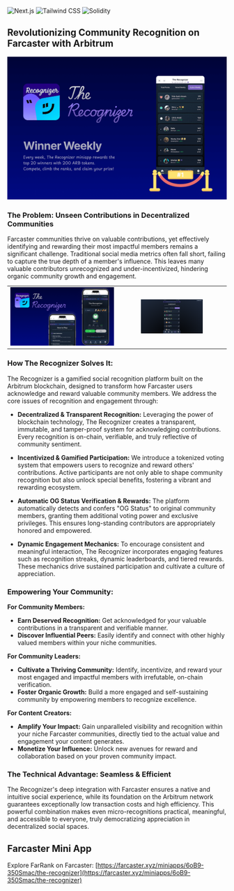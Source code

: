 ![Next.js](https://img.shields.io/badge/Next.js-black?style=for-the-badge&logo=next.js&logoColor=white) ![Tailwind CSS](https://img.shields.io/badge/Tailwind_CSS-38B2AC?style=for-the-badge&logo=tailwind-css&logoColor=white) ![Solidity](https://img.shields.io/badge/Solidity-363636?style=for-the-badge&logo=solidity&logoColor=white)

## Revolutionizing Community Recognition on Farcaster with Arbitrum

![FarRank Banner](Banner/Banner.png)

### The Problem: Unseen Contributions in Decentralized Communities

Farcaster communities thrive on valuable contributions, yet effectively identifying and rewarding their most impactful members remains a significant challenge. Traditional social media metrics often fall short, failing to capture the true depth of a member's influence. This leaves many valuable contributors unrecognized and under-incentivized, hindering organic community growth and engagement.

<table style="width:100%">
  <tr>
    <td style="width:50%; text-align:center;">
      <img src="Banner/image-1.png" alt="Screenshot 1" style="width:100%;">
    </td>
    <td style="width:50%; text-align:center;">
      <img src="Banner/image-2.png" alt="Screenshot 2" style="width:60%;">
    </td>
  </tr>
</table>

### How The Recognizer Solves It:

The Recognizer is a gamified social recognition platform built on the Arbitrum blockchain, designed to transform how Farcaster users acknowledge and reward valuable community members. We address the core issues of recognition and engagement through:

*   **Decentralized & Transparent Recognition:** Leveraging the power of blockchain technology, The Recognizer creates a transparent, immutable, and tamper-proof system for acknowledging contributions. Every recognition is on-chain, verifiable, and truly reflective of community sentiment.

*   **Incentivized & Gamified Participation:** We introduce a tokenized voting system that empowers users to recognize and reward others' contributions. Active participants are not only able to shape community recognition but also unlock special benefits, fostering a vibrant and rewarding ecosystem.

*   **Automatic OG Status Verification & Rewards:** The platform automatically detects and confers "OG Status" to original community members, granting them additional voting power and exclusive privileges. This ensures long-standing contributors are appropriately honored and empowered.

*   **Dynamic Engagement Mechanics:** To encourage consistent and meaningful interaction, The Recognizer incorporates engaging features such as recognition streaks, dynamic leaderboards, and tiered rewards. These mechanics drive sustained participation and cultivate a culture of appreciation.

### Empowering Your Community:

**For Community Members:**
*   **Earn Deserved Recognition:** Get acknowledged for your valuable contributions in a transparent and verifiable manner.
*   **Discover Influential Peers:** Easily identify and connect with other highly valued members within your niche communities.

**For Community Leaders:**
*   **Cultivate a Thriving Community:** Identify, incentivize, and reward your most engaged and impactful members with irrefutable, on-chain verification.
*   **Foster Organic Growth:** Build a more engaged and self-sustaining community by empowering members to recognize excellence.

**For Content Creators:**
*   **Amplify Your Impact:** Gain unparalleled visibility and recognition within your niche Farcaster communities, directly tied to the actual value and engagement your content generates.
*   **Monetize Your Influence:** Unlock new avenues for reward and collaboration based on your proven community impact.

### The Technical Advantage: Seamless & Efficient

The Recognizer's deep integration with Farcaster ensures a native and intuitive social experience, while its foundation on the Arbitrum network guarantees exceptionally low transaction costs and high efficiency. This powerful combination makes even micro-recognitions practical, meaningful, and accessible to everyone, truly democratizing appreciation in decentralized social spaces.

## Farcaster Mini App
Explore FarRank on Farcaster: [https://farcaster.xyz/miniapps/6oB9-350Smac/the-recognizer](https://farcaster.xyz/miniapps/6oB9-350Smac/the-recognizer)
